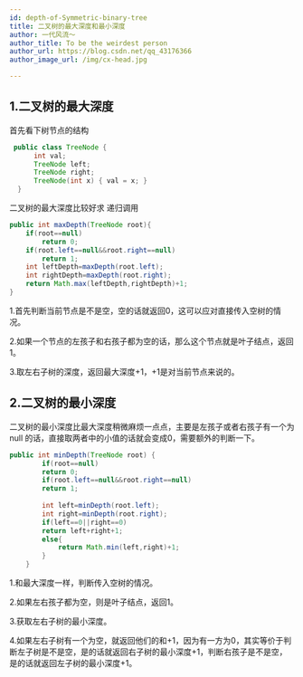 ```yaml
---
id: depth-of-Symmetric-binary-tree
title: 二叉树的最大深度和最小深度
author: 一代风流～
author_title: To be the weirdest person
author_url: https://blog.csdn.net/qq_43176366
author_image_url: /img/cx-head.jpg

---
```




## 1.二叉树的最大深度

首先看下树节点的结构

```java
 public class TreeNode {
      int val;
      TreeNode left;
      TreeNode right;
      TreeNode(int x) { val = x; }
  }
```

<!--truncate-->

二叉树的最大深度比较好求 递归调用

```java
public int maxDepth(TreeNode root){
	if(root==null)
		return 0;
	if(root.left==null&&root.right==null)
		return 1;
	int leftDepth=maxDepth(root.left);
	int rightDepth=maxDepth(root.right);
	return Math.max(leftDepth,rightDepth)+1;
}

```

1.首先判断当前节点是不是空，空的话就返回0，这可以应对直接传入空树的情况。

2.如果一个节点的左孩子和右孩子都为空的话，那么这个节点就是叶子结点，返回1。

3.取左右子树的深度，返回最大深度+1，+1是对当前节点来说的。

## 2.二叉树的最小深度

二叉树的最小深度比最大深度稍微麻烦一点点，主要是左孩子或者右孩子有一个为null 的话，直接取两者中的小值的话就会变成0，需要额外的判断一下。

```java
public int minDepth(TreeNode root) {
        if(root==null)
        return 0;
        if(root.left==null&&root.right==null)
        return 1;
        
        int left=minDepth(root.left);
        int right=minDepth(root.right);
        if(left==0||right==0)
        return left+right+1;
        else{
            return Math.min(left,right)+1;
        }  
    }
```

1.和最大深度一样，判断传入空树的情况。

2.如果左右孩子都为空，则是叶子结点，返回1。

3.获取左右子树的最小深度。

4.如果左右子树有一个为空，就返回他们的和+1，因为有一方为0，其实等价于判断左子树是不是空，是的话就返回右子树的最小深度+1，判断右孩子是不是空，是的话就返回左子树的最小深度+1。

